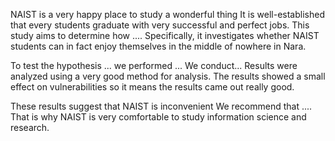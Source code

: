 NAIST is a very happy place to study a wonderful thing
It is well-established that every students graduate with very successful and perfect jobs. This study aims to determine how .... 
Specifically, it investigates whether NAIST students can in fact enjoy themselves in the middle of nowhere in Nara. 

To test the hypothesis ... we performed ... We conduct...
Results were analyzed using a very good method for analysis. The results showed a small effect on vulnerabilities so it means the results came out really good. 

These results suggest that NAIST is inconvenient We recommend that .... That is why NAIST is very comfortable to study information science and research.